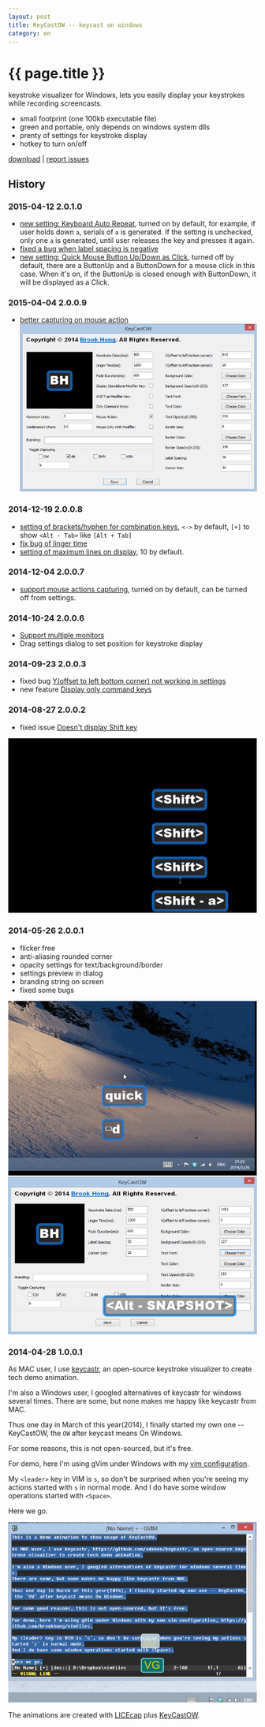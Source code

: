 ```yaml
---
layout: post
title: KeyCastOW -- keycast on windows
category: en
---
```


{{ page.title }}
================

keystroke visualizer for Windows,  lets you easily display your keystrokes while recording screencasts.

* small footprint (one 100kb executable file)
* green and portable, only depends on windows system dlls
* prenty of settings for keystroke display
* hotkey to turn on/off

[download](/assets/downloads/keycastow.zip) | [report issues](https://github.com/brookhong/brookhong.github.io/issues)

## History

### 2015-04-12 2.0.1.0
* [new setting: Keyboard Auto Repeat](https://github.com/brookhong/brookhong.github.io/issues/9), turned on by default, for example, if user holds down `a`, serials of `a` is generated. If the setting is unchecked, only one `a` is generated, until user releases the key and presses it again.
* [fixed a bug when label spacing is negative](https://github.com/brookhong/brookhong.github.io/issues/15)
* [new setting: Quick Mouse Button Up/Down as Click](https://github.com/brookhong/brookhong.github.io/issues/15), turned off by default, there are a ButtonUp and a ButtonDown for a mouse click in this case. When it's on, if the ButtonUp is closed enough with ButtonDown, it will be displayed as a Click.

### 2015-04-04 2.0.0.9
* [better capturing on mouse action](https://github.com/brookhong/brookhong.github.io/issues/14)
![keycastow 2.0.0.9](/assets/images/keycastow2.0.0.9.png)

### 2014-12-19 2.0.0.8
* [setting of brackets/hyphen for combination keys](https://github.com/brookhong/brookhong.github.io/issues/12), `<->` by default, `[+]` to show `<Alt - Tab>` like `[Alt + Tab]`
* [fix bug of linger time](https://github.com/brookhong/brookhong.github.io/issues/13)
* [setting of maximum lines on display](https://github.com/brookhong/brookhong.github.io/issues/13), 10 by default.

### 2014-12-04 2.0.0.7
* [support mouse actions capturing](https://github.com/brookhong/brookhong.github.io/issues/12), turned on by default, can be turned off from settings.

### 2014-10-24 2.0.0.6
* [Support multiple monitors](https://github.com/brookhong/brookhong.github.io/issues/11)
* Drag settings dialog to set position for keystroke display

### 2014-09-23 2.0.0.3
* fixed bug [Y(offset to left bottom corner) not working in settings](https://github.com/brookhong/brookhong.github.io/issues/8)
* new feature [Display only command keys](https://github.com/brookhong/brookhong.github.io/issues/7)

### 2014-08-27 2.0.0.2
* fixed issue [Doesn't display Shift key](https://github.com/brookhong/brookhong.github.io/issues/5)

![Screencast of keycastow](/assets/images/keycastow_shift.gif)

### 2014-05-26 2.0.0.1
* flicker free
* anti-aliasing rounded corner
* opacity settings for text/background/border
* settings preview in dialog
* branding string on screen
* fixed some bugs

![Screencast of keycastow](/assets/images/keycastow2.gif)
![settings of keycastow](/assets/images/keycastow.png)

### 2014-04-28 1.0.0.1

As MAC user, I use [keycastr](https://github.com/sdeken/keycastr), an open-source keystroke visualizer to create tech demo animation.

I'm also a Windows user, I googled alternatives of keycastr for windows several times.
There are some, but none makes me happy like keycastr from MAC.

Thus one day in March of this year(2014), I finally started my own one -- KeyCastOW, the `OW` after keycast means On Windows.

For some reasons, this is not open-sourced, but it's free.

For demo, here I'm using gVim under Windows with my [vim configuration](https://github.com/brookhong/vimfiles).

My `<leader>` key in VIM is `s`, so don't be surprised when you're seeing my
actions started with `s` in normal mode.
And I do have some window operations started with `<Space>`.

Here we go.

![Screencast of keycastow](/assets/images/keycastow.gif)

The animations are created with [LICEcap](http://www.cockos.com/licecap/)
plus [KeyCastOW](/assets/downloads/keycastow.zip).

